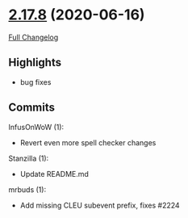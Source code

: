# [2.17.8](https://github.com/WeakAuras/WeakAuras2/tree/2.17.8) (2020-06-16)

[Full Changelog](https://github.com/WeakAuras/WeakAuras2/compare/2.17.7...2.17.8)

## Highlights

 - bug fixes 

## Commits

InfusOnWoW (1):

- Revert even more spell checker changes

Stanzilla (1):

- Update README.md

mrbuds (1):

- Add missing CLEU subevent prefix, fixes #2224

